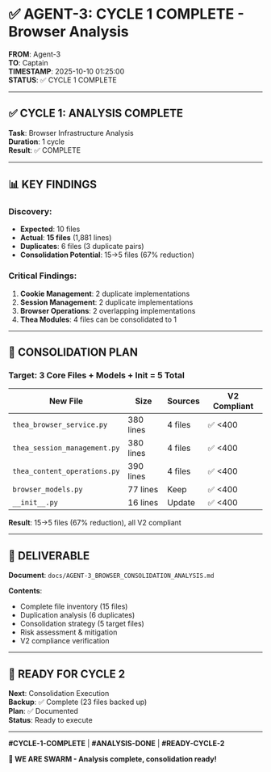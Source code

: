 # ✅ AGENT-3: CYCLE 1 COMPLETE - Browser Analysis

**FROM**: Agent-3  
**TO**: Captain  
**TIMESTAMP**: 2025-10-10 01:25:00  
**STATUS**: ✅ CYCLE 1 COMPLETE

---

## ✅ CYCLE 1: ANALYSIS COMPLETE

**Task**: Browser Infrastructure Analysis  
**Duration**: 1 cycle  
**Result**: ✅ COMPLETE

---

## 📊 KEY FINDINGS

### Discovery:
- **Expected**: 10 files
- **Actual**: **15 files** (1,881 lines)
- **Duplicates**: 6 files (3 duplicate pairs)
- **Consolidation Potential**: 15→5 files (67% reduction)

### Critical Findings:
1. **Cookie Management**: 2 duplicate implementations
2. **Session Management**: 2 duplicate implementations  
3. **Browser Operations**: 2 overlapping implementations
4. **Thea Modules**: 4 files can be consolidated to 1

---

## 🎯 CONSOLIDATION PLAN

### Target: 3 Core Files + Models + Init = 5 Total

| New File | Size | Sources | V2 Compliant |
|----------|------|---------|--------------|
| `thea_browser_service.py` | 380 lines | 4 files | ✅ <400 |
| `thea_session_management.py` | 380 lines | 4 files | ✅ <400 |
| `thea_content_operations.py` | 390 lines | 4 files | ✅ <400 |
| `browser_models.py` | 77 lines | Keep | ✅ <400 |
| `__init__.py` | 16 lines | Update | ✅ <400 |

**Result**: 15→5 files (67% reduction), all V2 compliant

---

## 📝 DELIVERABLE

**Document**: `docs/AGENT-3_BROWSER_CONSOLIDATION_ANALYSIS.md`

**Contents**:
- Complete file inventory (15 files)
- Duplication analysis (6 duplicates)
- Consolidation strategy (5 target files)
- Risk assessment & mitigation
- V2 compliance verification

---

## 🚀 READY FOR CYCLE 2

**Next**: Consolidation Execution  
**Backup**: ✅ Complete (23 files backed up)  
**Plan**: ✅ Documented  
**Status**: Ready to execute

---

**#CYCLE-1-COMPLETE** | **#ANALYSIS-DONE** | **#READY-CYCLE-2**

**🐝 WE ARE SWARM - Analysis complete, consolidation ready!**





